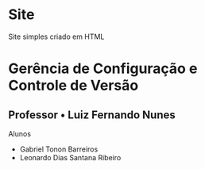 # Site 
Site simples criado em HTML
<h1> Gerência de Configuração e Controle de Versão </h1>
<h2> Professor • Luiz Fernando Nunes </h2>
<body>
  <html> Alunos </html>
  <ul>
    <li> Gabriel Tonon Barreiros </li>
    <li> Leonardo Dias Santana Ribeiro </li>
 </html>
